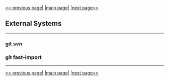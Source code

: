 [<< previous page|](./09_email.md) [|main page|](./../README.md) [|next page>>](./11_administration.md)

## External Systems

---

### git svn
### git fast-import




---

[<< previous page|](./09_email.md) [|main page|](./../README.md) [|next page>>](./11_administration.md)